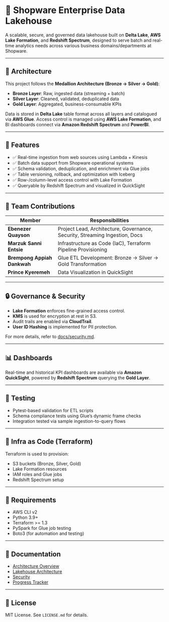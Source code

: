 # 🛒 Shopware Enterprise Data Lakehouse

A scalable, secure, and governed data lakehouse built on **Delta Lake**, **AWS Lake Formation**, and **Redshift Spectrum**, designed to serve batch and real-time analytics needs across various business domains/departments at Shopware.

---

## 📐 Architecture

This project follows the **Medallion Architecture (Bronze → Silver → Gold)**:

- **Bronze Layer**: Raw, ingested data (streaming + batch)
- **Silver Layer**: Cleaned, validated, deduplicated data
- **Gold Layer**: Aggregated, business-consumable KPIs

Data is stored in **Delta Lake** table format across all layers and catalogued via **AWS Glue**. Access control is managed using **AWS Lake Formation**, and BI dashboards connect via **Amazon Redshift Spectrum** and **PowerBI**.

---

## 🚀 Features

- ✅ Real-time ingestion from web sources using Lambda + Kinesis
- ✅ Batch data support from Shopware operational systems
- ✅ Schema validation, deduplication, and enrichment via Glue jobs
- ✅ Table versioning, rollback, and optimization with Iceberg
- ✅ Row-/column-level access control with Lake Formation
- ✅ Queryable by Redshift Spectrum and visualized in QuickSight

---

## 👥 Team Contributions

| Member                    | Responsibilities                                                                 |
|--------------------------|-----------------------------------------------------------------------------------|
| **Ebenezer Quayson**     | Project Lead, Architecture, Governance, Security, Streaming Ingestion, Docs      |
| **Marzuk Sanni Entsie**  | Infrastructure as Code (IaC), Terraform Pipeline Provisioning                     |
| **Brempong Appiah Dankwah** | Glue ETL Development: Bronze → Silver → Gold Transformation                    |
| **Prince Kyeremeh**       | Data Visualization in QuickSight                                                |

---

## 🔒 Governance & Security

- **Lake Formation** enforces fine-grained access control.
- **KMS** is used for encryption at rest in S3.
- Audit trails are enabled via **CloudTrail**.
- **User ID Hashing** is implemented for PII protection.

For more details, refer to [docs/security.md](docs/security.md).

---

## 📊 Dashboards

Real-time and historical KPI dashboards are available via **Amazon QuickSight**, powered by **Redshift Spectrum** querying the **Gold Layer**.

---

## 🧪 Testing

- Pytest-based validation for ETL scripts
- Schema compliance tests using Glue’s dynamic frame checks
- Integration tested via sample ingestion-to-query flows

---

## 🧱 Infra as Code (Terraform)

Terraform is used to provision:

- S3 buckets (Bronze, Silver, Gold)
- Lake Formation resources
- IAM roles and Glue jobs
- Redshift Spectrum setup

---

## 📌 Requirements

- AWS CLI v2
- Python 3.9+
- Terraform >= 1.3
- PySpark for Glue job testing
- Boto3 (for automation and testing)

---

## 📄 Documentation

- [Architecture Overview](docs/pipeline_architecture.md)
- [Lakehouse Architecture](docs/lakehouse_architecture.md)
- [Security](docs/security.md)
- [Progress Tracker](docs/progress_documentation.md)

---

## 🧠 License

MIT License. See `LICENSE.md` for details.



